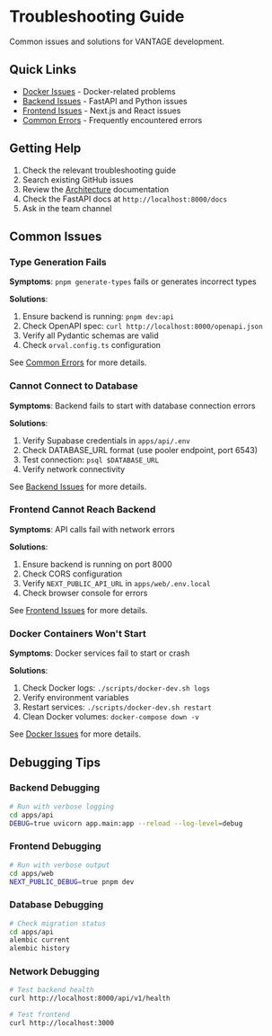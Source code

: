 # Troubleshooting Guide

Common issues and solutions for VANTAGE development.

## Quick Links

- [Docker Issues](./docker.md) - Docker-related problems
- [Backend Issues](./backend.md) - FastAPI and Python issues
- [Frontend Issues](./frontend.md) - Next.js and React issues
- [Common Errors](./common-errors.md) - Frequently encountered errors

## Getting Help

1. Check the relevant troubleshooting guide
2. Search existing GitHub issues
3. Review the [Architecture](../architecture/README.md) documentation
4. Check the FastAPI docs at `http://localhost:8000/docs`
5. Ask in the team channel

## Common Issues

### Type Generation Fails

**Symptoms**: `pnpm generate-types` fails or generates incorrect types

**Solutions**:
1. Ensure backend is running: `pnpm dev:api`
2. Check OpenAPI spec: `curl http://localhost:8000/openapi.json`
3. Verify all Pydantic schemas are valid
4. Check `orval.config.ts` configuration

See [Common Errors](./common-errors.md) for more details.

### Cannot Connect to Database

**Symptoms**: Backend fails to start with database connection errors

**Solutions**:
1. Verify Supabase credentials in `apps/api/.env`
2. Check DATABASE_URL format (use pooler endpoint, port 6543)
3. Test connection: `psql $DATABASE_URL`
4. Verify network connectivity

See [Backend Issues](./backend.md) for more details.

### Frontend Cannot Reach Backend

**Symptoms**: API calls fail with network errors

**Solutions**:
1. Ensure backend is running on port 8000
2. Check CORS configuration
3. Verify `NEXT_PUBLIC_API_URL` in `apps/web/.env.local`
4. Check browser console for errors

See [Frontend Issues](./frontend.md) for more details.

### Docker Containers Won't Start

**Symptoms**: Docker services fail to start or crash

**Solutions**:
1. Check Docker logs: `./scripts/docker-dev.sh logs`
2. Verify environment variables
3. Restart services: `./scripts/docker-dev.sh restart`
4. Clean Docker volumes: `docker-compose down -v`

See [Docker Issues](./docker.md) for more details.

## Debugging Tips

### Backend Debugging

```bash
# Run with verbose logging
cd apps/api
DEBUG=true uvicorn app.main:app --reload --log-level=debug
```

### Frontend Debugging

```bash
# Run with verbose output
cd apps/web
NEXT_PUBLIC_DEBUG=true pnpm dev
```

### Database Debugging

```bash
# Check migration status
cd apps/api
alembic current
alembic history
```

### Network Debugging

```bash
# Test backend health
curl http://localhost:8000/api/v1/health

# Test frontend
curl http://localhost:3000
```
